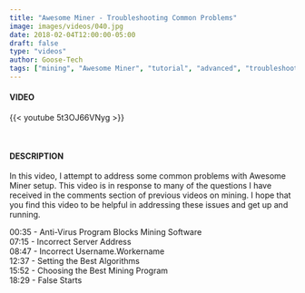 ```yaml
---
title: "Awesome Miner - Troubleshooting Common Problems"
image: images/videos/040.jpg
date: 2018-02-04T12:00:00-05:00
draft: false
type: "videos"
author: Goose-Tech
tags: ["mining", "Awesome Miner", "tutorial", "advanced", "troubleshooting"]
---
```


#### VIDEO

{{< youtube 5t3OJ66VNyg >}}

&nbsp;

#### DESCRIPTION

In this video, I attempt to address some common problems with Awesome Miner setup.  This video is in response to many of the questions I have received in the comments section of previous videos on mining. I hope that you find this video to be helpful in addressing these issues and get up and running.

00:35 - Anti-Virus Program Blocks Mining Software  
07:15 - Incorrect Server Address  
08:47 - Incorrect Username.Workername  
12:37 - Setting the Best Algorithms  
15:52 - Choosing the Best Mining Program  
18:29 - False Starts  
